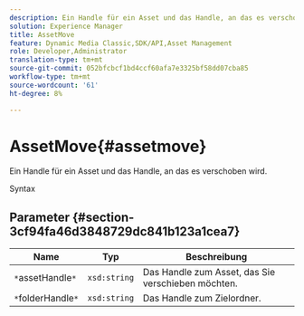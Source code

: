 ```yaml
---
description: Ein Handle für ein Asset und das Handle, an das es verschoben wird.
solution: Experience Manager
title: AssetMove
feature: Dynamic Media Classic,SDK/API,Asset Management
role: Developer,Administrator
translation-type: tm+mt
source-git-commit: 052bfcbcf1bd4ccf60afa7e3325bf58dd07cba85
workflow-type: tm+mt
source-wordcount: '61'
ht-degree: 8%

---
```



# AssetMove{#assetmove}

Ein Handle für ein Asset und das Handle, an das es verschoben wird.

Syntax

## Parameter {#section-3cf94fa46d3848729dc841b123a1cea7}

| Name | Typ | Beschreibung |
|---|---|---|
| `*`assetHandle`*` | `xsd:string` | Das Handle zum Asset, das Sie verschieben möchten. |
| `*`folderHandle`*` | `xsd:string` | Das Handle zum Zielordner. |

